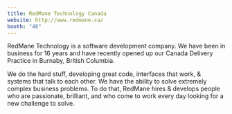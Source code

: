 ```yaml
---
title: RedMane Technology Canada
website: http://www.redmane.ca/
booth: "46"
---
```


RedMane Technology is a software development company. We have been in business for 16 years and have recently opened up our Canada Delivery Practice in Burnaby, British Columbia.

We do the hard stuff, developing great code, interfaces that work, & systems that talk to each other. We have the ability to solve extremely complex business problems. To do that, RedMane hires & develops people who are passionate, brilliant, and who come to work every day looking for a new challenge to solve.
